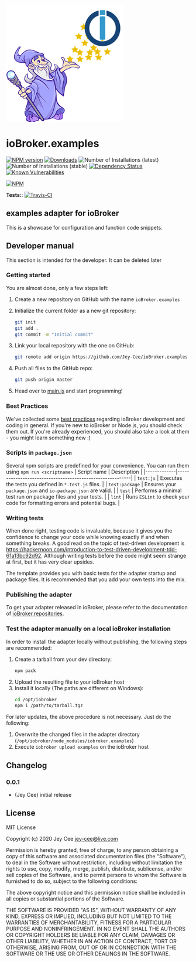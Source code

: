 ![Logo](admin/examples.png)
# ioBroker.examples

[![NPM version](http://img.shields.io/npm/v/iobroker.examples.svg)](https://www.npmjs.com/package/iobroker.examples)
[![Downloads](https://img.shields.io/npm/dm/iobroker.examples.svg)](https://www.npmjs.com/package/iobroker.examples)
![Number of Installations (latest)](http://iobroker.live/badges/examples-installed.svg)
![Number of Installations (stable)](http://iobroker.live/badges/examples-stable.svg)
[![Dependency Status](https://img.shields.io/david/Jey-Cee/iobroker.examples.svg)](https://david-dm.org/Jey-Cee/iobroker.examples)
[![Known Vulnerabilities](https://snyk.io/test/github/Jey-Cee/ioBroker.examples/badge.svg)](https://snyk.io/test/github/Jey-Cee/ioBroker.examples)

[![NPM](https://nodei.co/npm/iobroker.examples.png?downloads=true)](https://nodei.co/npm/iobroker.examples/)

**Tests:**: [![Travis-CI](http://img.shields.io/travis/Jey-Cee/ioBroker.examples/master.svg)](https://travis-ci.org/Jey-Cee/ioBroker.examples)

## examples adapter for ioBroker

This is a showcase for configuration and function code snippets.

## Developer manual
This section is intended for the developer. It can be deleted later

### Getting started

You are almost done, only a few steps left:
1. Create a new repository on GitHub with the name `ioBroker.examples`
1. Initialize the current folder as a new git repository:  
	```bash
	git init
	git add .
	git commit -m "Initial commit"
	```
1. Link your local repository with the one on GitHub:  
	```bash
	git remote add origin https://github.com/Jey-Cee/ioBroker.examples
	```

1. Push all files to the GitHub repo:  
	```bash
	git push origin master
	```
1. Head over to [main.js](main.js) and start programming!

### Best Practices
We've collected some [best practices](https://github.com/ioBroker/ioBroker.repositories#development-and-coding-best-practices) regarding ioBroker development and coding in general. If you're new to ioBroker or Node.js, you should
check them out. If you're already experienced, you should also take a look at them - you might learn something new :)

### Scripts in `package.json`
Several npm scripts are predefined for your convenience. You can run them using `npm run <scriptname>`
| Script name | Description                                              |
|-------------|----------------------------------------------------------|
| `test:js`   | Executes the tests you defined in `*.test.js` files.     |
| `test:package`    | Ensures your `package.json` and `io-package.json` are valid. |
| `test` | Performs a minimal test run on package files and your tests. |
| `lint` | Runs `ESLint` to check your code for formatting errors and potential bugs. |

### Writing tests
When done right, testing code is invaluable, because it gives you the 
confidence to change your code while knowing exactly if and when 
something breaks. A good read on the topic of test-driven development 
is https://hackernoon.com/introduction-to-test-driven-development-tdd-61a13bc92d92. 
Although writing tests before the code might seem strange at first, but it has very 
clear upsides.

The template provides you with basic tests for the adapter startup and package files.
It is recommended that you add your own tests into the mix.

### Publishing the adapter
To get your adapter released in ioBroker, please refer to the documentation 
of [ioBroker.repositories](https://github.com/ioBroker/ioBroker.repositories#requirements-for-adapter-to-get-added-to-the-latest-repository).

### Test the adapter manually on a local ioBroker installation
In order to install the adapter locally without publishing, the following steps are recommended:
1. Create a tarball from your dev directory:  
	```bash
	npm pack
	```
1. Upload the resulting file to your ioBroker host
1. Install it locally (The paths are different on Windows):
	```bash
	cd /opt/iobroker
	npm i /path/to/tarball.tgz
	```

For later updates, the above procedure is not necessary. Just do the following:
1. Overwrite the changed files in the adapter directory (`/opt/iobroker/node_modules/iobroker.examples`)
1. Execute `iobroker upload examples` on the ioBroker host

## Changelog

### 0.0.1
* (Jey Cee) initial release

## License
MIT License

Copyright (c) 2020 Jey Cee <jey-cee@live.com>

Permission is hereby granted, free of charge, to any person obtaining a copy
of this software and associated documentation files (the "Software"), to deal
in the Software without restriction, including without limitation the rights
to use, copy, modify, merge, publish, distribute, sublicense, and/or sell
copies of the Software, and to permit persons to whom the Software is
furnished to do so, subject to the following conditions:

The above copyright notice and this permission notice shall be included in all
copies or substantial portions of the Software.

THE SOFTWARE IS PROVIDED "AS IS", WITHOUT WARRANTY OF ANY KIND, EXPRESS OR
IMPLIED, INCLUDING BUT NOT LIMITED TO THE WARRANTIES OF MERCHANTABILITY,
FITNESS FOR A PARTICULAR PURPOSE AND NONINFRINGEMENT. IN NO EVENT SHALL THE
AUTHORS OR COPYRIGHT HOLDERS BE LIABLE FOR ANY CLAIM, DAMAGES OR OTHER
LIABILITY, WHETHER IN AN ACTION OF CONTRACT, TORT OR OTHERWISE, ARISING FROM,
OUT OF OR IN CONNECTION WITH THE SOFTWARE OR THE USE OR OTHER DEALINGS IN THE
SOFTWARE.
